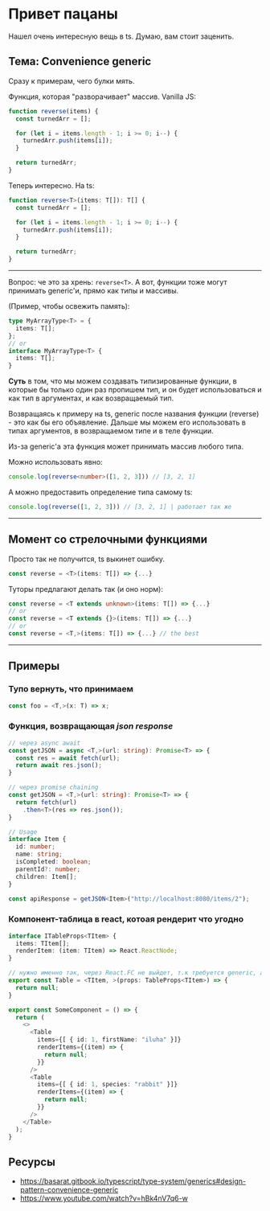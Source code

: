 # Привет пацаны

Нашел очень интересную вещь в ts. Думаю, вам стоит заценить. 

## Тема: Convenience generic 

Сразу к примерам, чего булки мять.

Функция, которая "разворачивает" массив. Vanilla JS:
```javascript
function reverse(items) {
  const turnedArr = [];

  for (let i = items.length - 1; i >= 0; i--) {
    turnedArr.push(items[i]);
  }

  return turnedArr;
}
```

Теперь интересно. На ts:
```typescript
function reverse<T>(items: T[]): T[] {
  const turnedArr = [];

  for (let i = items.length - 1; i >= 0; i--) {
    turnedArr.push(items[i]);
  }

  return turnedArr;
}
```

***
Вопрос: че это за хрень: ```reverse<T>```. А вот, функции тоже могут принимать generic'и, прямо как типы и массивы.

(Пример, чтобы освежить память):
```typescript
type MyArrayType<T> = {
  items: T[];
};
// or 
interface MyArrayType<T> {
  items: T[];
}
```

**Суть** в том, что мы можем создавать типизированные функции, в которые бы только один раз пропишем тип, и он будет использоваться и как тип в аргументах, и как возвращаемый тип. 

Возвращаясь к примеру на ts, generic после названия функции (reverse) - это как бы его объявление. Дальше мы можем его использовать в типах аргументов, в возвращаемом типе и в теле функции. 

Из-за generic'а эта функция может принимать массив любого типа.

Можно использовать явно:
```typescript
console.log(reverse<number>([1, 2, 3])) // [3, 2, 1]
```

А можно предоставить определение типа самому ts:
```typescript
console.log(reverse([1, 2, 3])) // [3, 2, 1] | работает так же
```

***

## Момент со стрелочными функциями
Просто так не получится, ts выкинет ошибку.
```typescript
const reverse = <T>(items: T[]) => {...}
```
Туторы предлагают делать так (и оно норм):
```typescript
const reverse = <T extends unknown>(items: T[]) => {...}
// or 
const reverse = <T extends {}>(items: T[]) => {...}
// or
const reverse = <T,>(items: T[]) => {...} // the best

```

***
## Примеры

### Тупо вернуть, что принимаем
```typescript
const foo = <T,>(x: T) => x;
```

### Функция, возвращающая *json response*

```typescript
// через async await
const getJSON = async <T,>(url: string): Promise<T> => {
  const res = await fetch(url);
  return await res.json();
}

// через promise chaining
const getJSON = <T,>(url: string): Promise<T> => {
  return fetch(url)
    .then<T>(res => res.json());
}

// Usage
interface Item {
  id: number;
  name: string;
  isCompleted: boolean;
  parentId?: number;
  children: Item[];
}

const apiResponse = getJSON<Item>("http://localhost:8080/items/2");
```

### Компонент-таблица в react, котоая рендерит что угодно
```typescript
interface ITableProps<TItem> {
  items: TItem[];
  renderItem: (item: TItem) => React.ReactNode;
}

// нужно именно так, через React.FC не выйдет, т.к требуется generic, а мы его еще не написали
export const Table = <TItem, >(props: TableProps<TItem>) => {
  return null;
}

export const SomeComponent = () => {
  return (
    <>
      <Table 
        items={[ { id: 1, firstName: "iluha" }]}
        renderItems={(item) => {
          return null;
        }}
      />
      <Table 
        items={[ { id: 1, species: "rabbit" }]}
        renderItems={(item) => {
          return null;
        }}
      />
    </Table>
  );
}
```

## Ресурсы
* https://basarat.gitbook.io/typescript/type-system/generics#design-pattern-convenience-generic
* https://www.youtube.com/watch?v=hBk4nV7q6-w
